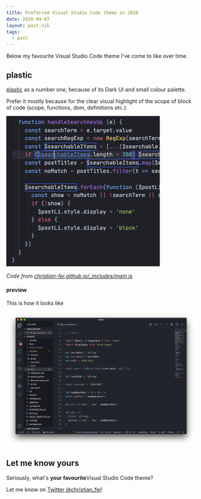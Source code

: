 ```yaml
---
title: Preferred Visual Studio Code theme in 2020
date: 2020-04-07
layout: post.njk
tags:
  - post
---
```


Below my favourite Visual Studio Code theme I've come to like over time.

## plastic

[plastic](https://marketplace.visualstudio.com/items?itemName=will-stone.plastic) as a number one, because of its Dark UI and small colour palette.

Prefer it mostly because for the clear visual highlight of the scope of block of code (scope, functions, dom, definitions etc.):

![plastic-scope-highlight.png](/assets/images/posts/plastic-scope-highlight.png)

*Code from [christian-fei.github.io/_includes/main.js](https://github.com/christian-fei/christian-fei.github.io/blob/master/_includes/main.js)*

#### preview

This is how it looks like

![plastic.png](/assets/images/posts/plastic.png)

## Let me know yours

Seriously, what's **your favourite**Visual Studio Code theme?

Let me know on [Twitter @christian_fei](https://twitter.com/christian_fei)!